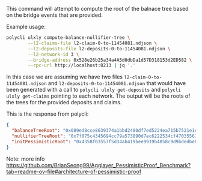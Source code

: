 This command will attempt to compute the root of the balnace tree based on the bridge
events that are provided.

Example usage:

```bash
polycli ulxly compute-balance-nullifier-tree \
        --l2-claims-file l2-claim-0-to-11454081.ndjson \
        --l2-deposits-file l2-deposits-0-to-11454081.ndjson \
        --l2-network-id 3 \
        --bridge-address 0x528e26b25a34a4A5d0dbDa1d57D318153d2ED582 \
        --rpc-url http://localhost:8213 | jq '.'
```

In this case we are assuming we have two files
`l2-claim-0-to-11454081.ndjson` and `l2-deposits-0-to-11454081.ndjson` that would have been generated
with a call to `polycli ulxly get-deposits` and `polycli ulxly get-claims` pointing to each network.
The output will be the roots of the trees for the provided deposits and claims.

This is the response from polycli:

```json
{
  "balanceTreeRoot": "0x089ed8cce8639374a1bbd2480df7ed5224ea715b7521e1e2de549a6def791757",
  "nullifierTreeRoot": "0x7f075c4345694cc79a573890d7ec6222534cf470355611801104be0c8bf972c4",
  "initPessimisticRoot": "0x4358f03557f5d34ab419bee9919b4858c9d9bdedbe8e7ce7fb78ff9c4bc65676"
}
```

Note: more info https://github.com/BrianSeong99/Agglayer_PessimisticProof_Benchmark?tab=readme-ov-file#architecture-of-pessimistic-proof